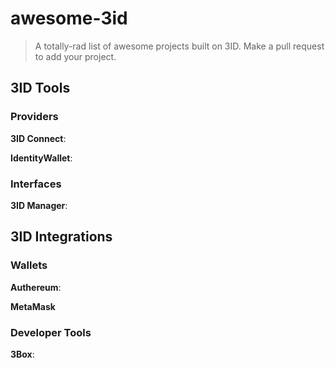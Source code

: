 # awesome-3id
> A totally-rad list of awesome projects built on 3ID. Make a pull request to add your project.

## 3ID Tools

### Providers
**3ID Connect**: 

**IdentityWallet**:

### Interfaces
**3ID Manager**:

## 3ID Integrations

### Wallets
**Authereum**:

**MetaMask**

### Developer Tools
**3Box**:
